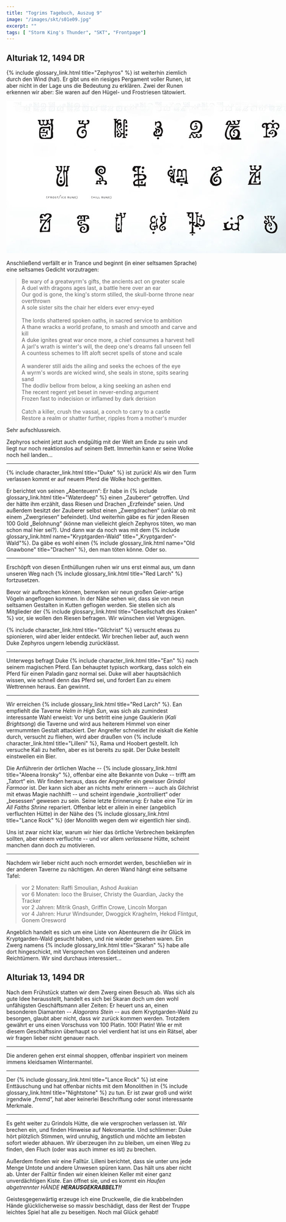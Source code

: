 ```yaml
---
title: "Togrims Tagebuch, Auszug 9"
image: "/images/skt/s01e09.jpg"
excerpt: ""
tags: [ "Storm King's Thunder", "SKT", "Frontpage"]
---
```


## Alturiak 12, 1494 DR

{% include glossary_link.html title="Zephyros" %} ist weiterhin ziemlich durch
den Wind (ha!). Er gibt uns ein riesiges Pergament voller Runen, ist aber
nicht in der Lage uns die Bedeutung zu erklären. Zwei der Runen erkennen wir
aber: Sie waren auf den Hügel- und Frostriesen tätowiert.

<img src='/images/skt/giant-runes.jpg' style='max-width: 800px;' />

Anschließend verfällt er in Trance und beginnt (in einer seltsamen
Sprache) eine seltsames Gedicht vorzutragen:

> Be wary of a greatwyrm's gifts, the ancients act on greater scale<br>
> A duel with dragons ages last, a battle here over an ear<br>
> Our god is gone, the king's storm stilled, the skull-borne throne near overthrown<br>
> A sole sister sits the chair her elders ever envy-eyed <br>
> <br>
> The lords shattered spoken oaths, in sacred service to ambition<br>
> A thane wracks a world profane, to smash and smooth and carve and kill<br>
> A duke ignites great war once more, a chief consumes a harvest hell<br>
> A jarl's wrath is winter's will, the deep one's dreams fall unseen fell<br>
> A countess schemes to lift aloft secret spells of stone and scale<br>
> <br>
> A wanderer still aids the ailing and seeks the echoes of the eye<br>
> A wyrm's words are wicked wind, she seals in stone, spits searing sand<br>
> The dodliv bellow from below, a king seeking an ashen end<br>
> The recent regent yet beset in never-ending argument<br>
> Frozen fast to indecision or inflamed by dark derision<br>
> <br>
> Catch a killer, crush the vassal, a conch to carry to a castle<br>
> Restore a realm or shatter further, ripples from a mother's murder<br>

Sehr aufschlussreich.

Zephyros scheint jetzt auch endgültig mit der Welt am Ende zu sein und liegt nur
noch reaktionslos auf seinem Bett. Immerhin kann er seine Wolke noch heil
landen...

---

{% include character_link.html title="Duke" %} ist zurück! Als wir den Turm verlassen kommt er auf neuem Pferd die Wolke
hoch geritten.

Er berichtet von seinen „Abenteuern“: Er habe in {% include glossary_link.html
title="Waterdeep" %} einen „Zauberer“ getroffen. Und der hätte ihm erzählt, dass Riesen
und Drachen „Erzfeinde“ seien. Und außerdem besitzt der Zauberer selbst einen „Zwergdrachen“
(unklar ob mit einem „Zwergriesen“ befeindet). Und weiterhin gäbe es für jeden
Riesen 100 Gold „Belohnung“ (könne man vielleicht gleich Zephyros töten, wo man
schon mal hier sei?). Und dann war da noch was mit dem {% include
glossary_link.html name="Kryptgarden-Wald" title="„Kryptgarden“-Wald"%}. Da
gäbe es wohl einen {% include glossary_link.html name="Old Gnawbone" title="Drachen" %}, den man töten könne. Oder so.

---

Erschöpft von diesen Enthüllungen ruhen wir uns erst einmal aus, um dann
unseren Weg nach {% include glossary_link.html title="Red Larch" %} fortzusetzen.

Bevor wir aufbrechen können, bemerken wir neun großen Geier-artige
Vögeln angeflogen kommen. In der Nähe sehen wir, dass sie von neun seltsamen
Gestalten in Kutten geflogen werden. Sie stellen sich als Mitglieder der {% include
glossary_link.html title="Gesellschaft des Kraken" %} vor, sie wollen den Riesen
befragen. Wir wünschen viel Vergnügen.

{% include character_link.html title="Gilchrist" %} versucht etwas zu spionieren, wird aber leider entdeckt. Wir
brechen lieber auf, auch wenn Duke Zephyros ungern lebendig zurücklässt.

---

Unterwegs befragt Duke {% include character_link.html title="Ean" %} nach seinem magischen Pferd. Ean behauptet typisch wortkarg,
dass solch ein Pferd für einen Paladin ganz normal sei. Duke will aber hauptsächlich wissen, wie schnell
denn das Pferd sei, und fordert Ean zu einem Wettrennen heraus. Ean gewinnt.

---

Wir erreichen {% include glossary_link.html title="Red Larch" %}. Ean empfiehlt
die Taverne _Helm in High Sun_, was sich als zumindest interessante Wahl
erweist: Vor uns betritt eine junge Gauklerin (_Kali Brightsong_)
die Taverne und wird aus heiterem Himmel von einer vermummten Gestalt attackiert.
Der Angreifer schneidet ihr eiskalt die Kehle durch, versucht zu fliehen,
wird aber draußen von {% include character_link.html title="Lilleni" %}, Rama und Hoobert gestellt.
Ich versuche Kali zu helfen, aber es ist bereits zu spät. Der Duke bestellt einstweilen ein Bier.

Die Anführerin der örtlichen Wache -- {% include glossary_link.html
title="Aleena Ironsky" %}, offenbar eine alte Bekannte von Duke -- trifft am
„Tatort“ ein. Wir finden heraus, dass der Angreifer ein gewisser *Grindol
Farmoor* ist.  Der kann sich aber an nichts mehr erinnern -- auch als Gilchrist
mit etwas Magie nachhilft --  und scheint irgendwie „kontrolliert“ oder
„besessen“ gewesen zu sein.  Seine letzte Erinnerung: Er habe
eine Tür im _All Faiths Shrine_ repariert. Offenbar lebt er allein in einer
(angeblich verfluchten Hütte) in der Nähe des {% include glossary_link.html
title="Lance Rock" %} (der Monolith wegen dem wir eigentlich hier sind).

Uns ist zwar nicht klar, warum wir hier das örtliche Verbrechen bekämpfen
sollten, aber einem verfluchte -- und vor allem _verlassene_ Hütte, scheint
manchen dann doch zu motivieren.

---

Nachdem wir lieber nicht auch noch ermordet werden, beschließen wir in der
anderen Taverne zu nächtigen. An deren Wand hängt eine seltsame Tafel:

> vor 2 Monaten: Raffi Smoulian, Ashod Avakian<br>
> vor 6 Monaten: Ioco the Bruiser, Christy the Guardian, Jacky the Tracker<br>
> vor 2 Jahren: Mitrik Gnash, Griffin Crowe, Lincoln Morgan<br>
> vor 4 Jahren: Hurur Windsunder, Dwoggick Kraghelm, Hekod Flintgut, Gonem Oresword<br>

Angeblich handelt es sich um eine Liste von Abenteurern die ihr Glück im Kryptgarden-Wald gesucht
haben, und nie wieder gesehen waren. Ein Zwerg namens {% include
glossary_link.html title="Skaran" %} habe alle dort hingeschickt, mit
Versprechen von Edelsteinen und anderen Reichtümern. Wir sind durchaus interessiert...

## Alturiak 13, 1494 DR

Nach dem Frühstück statten wir dem Zwerg einen Besuch ab. Was sich als gute Idee herausstellt,
handelt es sich bei Skaran doch um den wohl unfähigsten Geschäftsmann aller Zeiten:
Er heuert uns an, einen besonderen Diamanten -- _Alagorans Stein_ -- aus dem
Kryptgarden-Wald zu besorgen, glaubt aber nicht, dass wir zurück kommen werden.
Trotzdem gewährt er uns einen Vorschuss von 100 Platin. 100! Platin! Wie er mit
diesem Geschäftssinn überhaupt so viel verdient hat ist uns ein Rätsel, aber wir fragen
lieber nicht genauer nach.

---

Die anderen gehen erst einmal shoppen, offenbar inspiriert von meinem immens kleidsamen
Wintermantel.

---

Der {% include glossary_link.html title="Lance Rock" %} ist eine Enttäuschung und
hat offenbar nichts mit dem Monolithen in {% include glossary_link.html
title="Nightstone" %} zu tun. Er ist zwar groß und wirkt irgendwie „fremd“,
hat aber keinerlei Beschriftung oder sonst interessante Merkmale.

---

Es geht weiter zu Grindols Hütte, die wie versprochen verlassen ist. Wir brechen
ein, und finden Hinweise auf Nekromantie. Und schlimmer: Duke hört
plötzlich Stimmen, wird unruhig, ängstlich und möchte am liebsten sofort wieder
abhauen. Wir überzeugen ihn zu bleiben, um einen Weg zu finden, den Fluch
(oder was auch immer es ist) zu brechen.

Außerdem finden wir eine Falltür. Lilleni berichtet, dass sie unter uns jede
Menge Untote und andere Unwesen spüren kann. Das hält uns aber nicht ab. Unter
der Falltür finden wir einen kleinen Keller mit einer ganz unverdächtigen Kiste.
Ean öffnet sie, und es kommt ein *Haufen abgetrennter HÄNDE **HERAUSGEKRABBELT!!***

Geistesgegenwärtig erzeuge ich eine Druckwelle, die die krabbelnden Hände
glücklicherweise so massiv beschädigt, dass der Rest der Truppe leichtes Spiel
hat alle zu beseitigen. Noch mal Glück gehabt!
